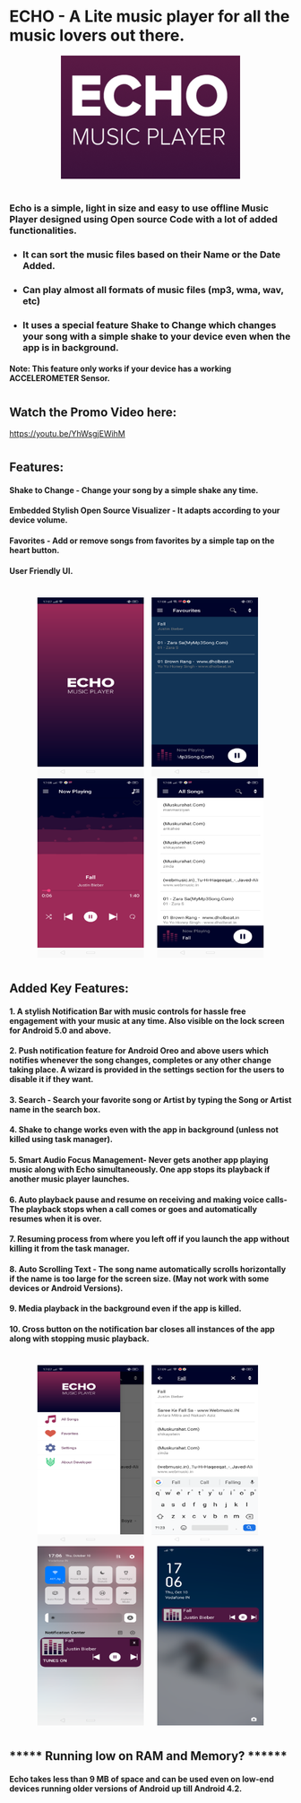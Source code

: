 # ECHO - A Lite music player for all the music lovers out there.

<p align = "center">
  <img width="320" height="220" src="https://github.com/KunalFarmah98/ECHO---A-Lite-Music-Player/blob/master/app/src/main/res/raw/ss1.png">
  </p>
 
#

### Echo is a simple, light in size and easy to use offline Music Player designed using Open source Code with a lot of added functionalities.

* ### It can sort the music files based on their Name or the Date Added.

* ### Can play almost all formats of music files (mp3, wma, wav, etc)

* ### It uses a special feature Shake to Change which changes your song with a simple shake to your device even when the app is in background.

#### Note: This feature only works if your device has a working ACCELEROMETER Sensor.
#

## Watch the Promo Video here:
   https://youtu.be/YhWsgjEWihM
   
#

## Features:

#### Shake to Change - Change your song by a simple shake any time.
#### Embedded Stylish Open Source Visualizer - It adapts according to your device volume.
#### Favorites - Add or remove songs from favorites by a simple tap on the heart button.
#### User Friendly UI.

#

<p vspace = "20" align="center" >
   <img width="190" height="320" src="https://github.com/KunalFarmah98/ECHO---A-Lite-Music-Player/blob/master/app/src/main/res/raw/echo1.1.png">
    <img hspace="10" src="https://github.com/KunalFarmah98/ECHO---A-Lite-Music-Player/blob/master/app/src/main/res/raw/echo5.1.png" width =190 
  height = 320/>
  <img  hspace="10" width="190" height="320" src="https://github.com/KunalFarmah98/ECHO---A-Lite-Music-Player/blob/master/app/src/main/res/raw/echo3.1.png">
  <img hspace="10" src="https://github.com/KunalFarmah98/ECHO---A-Lite-Music-Player/blob/master/app/src/main/res/raw/echo4.1.png" width =190 
  height = 320/>
</p>

#
## Added Key Features:

#### 1. A stylish Notification Bar with music controls for hassle free engagement with your music at any time. Also visible on the lock screen for Android 5.0 and above.

#### 2. Push notification feature for Android Oreo and above users which notifies whenever the song changes, completes or any other change taking place. A wizard is provided in the settings section for the users to disable it if they want.

#### 3. Search - Search your favorite song or Artist by typing the Song or Artist name in the search box.

#### 4. Shake to change works even with the app in background (unless not killed using task manager).

#### 5. Smart Audio Focus Management- Never gets another app playing music along with Echo simultaneously. One app stops its playback if another music player launches.

#### 6. Auto playback pause and resume on receiving and making voice calls- The playback stops when a call comes or goes and automatically resumes when it is over.

#### 7. Resuming process from where you left off if you launch the app without killing it from the task manager.

#### 8. Auto Scrolling Text - The song name automatically scrolls horizontally if the name is too large for the screen size. (May not work with some devices or Android Versions).

#### 9. Media playback in the background even if the app is killed.

#### 10. Cross button on the notification bar closes all instances of the app along with stopping music playback.
#

<p vspace = "20" align="center" >
   <img width="190" height="320" src="https://github.com/KunalFarmah98/ECHO---A-Lite-Music-Player/blob/master/app/src/main/res/raw/echo2.1.png">
    <img hspace="10" src="https://github.com/KunalFarmah98/ECHO---A-Lite-Music-Player/blob/master/app/src/main/res/raw/echo6.1.png" width =190 
  height = 320/>
  <img  hspace="10" width="190" height="320" src="https://github.com/KunalFarmah98/ECHO---A-Lite-Music-Player/blob/master/app/src/main/res/raw/echo7.1.png">
  <img hspace="10" src="https://github.com/KunalFarmah98/ECHO---A-Lite-Music-Player/blob/master/app/src/main/res/raw/echo8.1.png" width =190 
  height = 320/>
</p>

#



## ***** Running low on RAM and Memory? ******
#### Echo takes less than 9 MB of space and can be used even on low-end devices running older versions of Android up till Android 4.2.


